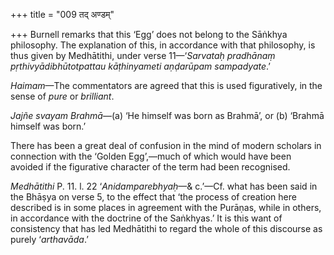 +++
title = "009 तद् अण्डम्"

+++
Burnell remarks that this ‘Egg’ does not belong to the Sāṅkhya
philosophy. The explanation of this, in accordance with that philosophy,
is thus given by Medhātithi, under verse 11—‘*Sarvataḥ pradhānaṃ
pṛthivyādibhūtotpattau kāṭhinyameti aṇḍarūpam sampadyate*.’

*Haimam*—The commentators are agreed that this is used figuratively, in
the sense of *pure* or *brilliant*.

*Jajñe svayam Brahmā*—(a) ‘He himself was born as Brahmā’, or (b)
‘Brahmā himself was born.’

There has been a great deal of confusion in the mind of modern scholars
in connection with the ‘Golden Egg’,—much of which would have been
avoided if the figurative character of the term had been recognised.

*Medhātithi* P. 11. l. 22 ‘*Anidamparebhyaḥ*—& c.’—Cf. what has been
said in the Bhāṣya on verse 5, to the effect that ‘the process of
creation here described is in some places in agreement with the Purāṇas,
while in others, in accordance with the doctrine of the Saṅkhyas.’ It is
this want of consistency that has led Medhātithi to regard the whole of
this discourse as purely ‘*arthavāda*.’
